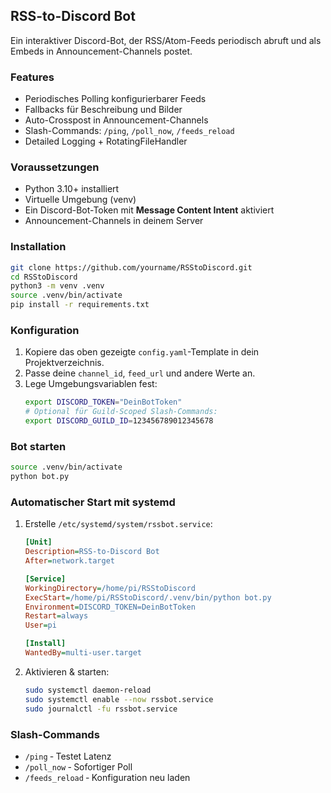 ## RSS-to-Discord Bot
Ein interaktiver Discord-Bot, der RSS/Atom-Feeds periodisch abruft und als Embeds in Announcement-Channels postet.

### Features
- Periodisches Polling konfigurierbarer Feeds
- Fallbacks für Beschreibung und Bilder
- Auto-Crosspost in Announcement-Channels
- Slash-Commands: `/ping`, `/poll_now`, `/feeds_reload`
- Detailed Logging + RotatingFileHandler

### Voraussetzungen
- Python 3.10+ installiert
- Virtuelle Umgebung (venv)
- Ein Discord-Bot-Token mit **Message Content Intent** aktiviert
- Announcement-Channels in deinem Server

### Installation
```bash
git clone https://github.com/yourname/RSStoDiscord.git
cd RSStoDiscord
python3 -m venv .venv
source .venv/bin/activate
pip install -r requirements.txt
```

### Konfiguration
1. Kopiere das oben gezeigte `config.yaml`-Template in dein Projektverzeichnis.
2. Passe deine `channel_id`, `feed_url` und andere Werte an.
3. Lege Umgebungsvariablen fest:
   ```bash
   export DISCORD_TOKEN="DeinBotToken"
   # Optional für Guild-Scoped Slash-Commands:
   export DISCORD_GUILD_ID=123456789012345678
   ```

### Bot starten
```bash
source .venv/bin/activate
python bot.py
```

### Automatischer Start mit systemd
1. Erstelle `/etc/systemd/system/rssbot.service`:
   ```ini
   [Unit]
   Description=RSS-to-Discord Bot
   After=network.target

   [Service]
   WorkingDirectory=/home/pi/RSStoDiscord
   ExecStart=/home/pi/RSStoDiscord/.venv/bin/python bot.py
   Environment=DISCORD_TOKEN=DeinBotToken
   Restart=always
   User=pi

   [Install]
   WantedBy=multi-user.target
   ```
2. Aktivieren & starten:
   ```bash
   sudo systemctl daemon-reload
   sudo systemctl enable --now rssbot.service
   sudo journalctl -fu rssbot.service
   ```

### Slash-Commands
- `/ping` ‑ Testet Latenz
- `/poll_now` ‑ Sofortiger Poll
- `/feeds_reload` ‑ Konfiguration neu laden


